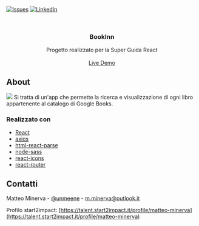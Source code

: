 <!-- PROJECT SHIELDS -->

[![Issues][issues-shield]](https://github.com/matteo-minerva/bookinn/issues)
[![LinkedIn][linkedin-shield]](https://www.linkedin.com/in/m-minerva/)

<!-- PROJECT LOGO -->
<br />
<p align="center">
  <h3 align="center">BookInn</h3>

  <p align="center">
   Progetto realizzato per la Super Guida React
    <br />
    <br />
    <a href="https://bookinn.vercel.app">Live Demo</a>
  </p>
</p>

<!-- RIGUARDO IL PROGETTO -->

## About

<a href="https://bookinn.vercel.app"><img src="#"/></a>
Si tratta di un'app che permette la ricerca e visualizzazione di ogni libro appartenente al catalogo di Google Books.

### Realizzato con

- [React](https://reactjs.org/)
- [axios](https://www.npmjs.com/package/axios)
- [html-react-parse](https://www.npmjs.com/package/html-react-parser)
- [node-sass](https://www.npmjs.com/package/@types/node-sass)
- [react-icons](https://www.npmjs.com/package/react-icons)
- [react-router](https://www.npmjs.com/package/react-router)

<!-- CONTATTI -->

## Contatti

Matteo Minerva - [@unmeene](https://twitter.com/unmeene) - m.minerva@outlook.it

Profilo start2impact: [https://talent.start2impact.it/profile/matteo-minerva](https://talent.start2impact.it/profile/matteo-minerva)

<!-- MARKDOWN LINKS & IMAGES -->
<!-- https://www.markdownguide.org/basic-syntax/#reference-style-links -->

[issues-shield]: https://img.shields.io/github/issues/matteo-minerva/bookinn/repo.svg?style=for-the-badge
[linkedin-shield]: https://img.shields.io/badge/-LinkedIn-black.svg?style=for-the-badge&logo=linkedin&colorB=555
[linkedin-url]: https://linkedin.com/in/matteo-minerva
